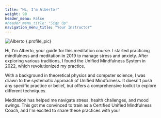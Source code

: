 ```yaml
---
title: "Hi, I'm Alberto!"
weight: 98
header_menu: False
#header_menu_title: "Sign Up"
navigation_menu_title: "Your Instructor"
---
```

![Alberto](/images/image_profile_small.jpg)
{.profile_pic}

Hi, I'm Alberto, your guide for this meditation course. I started practicing mindfulness and meditation in 2019 to manage stress and anxiety. After exploring various traditions, I found the Unified Mindfulness System in 2022, which revolutionized my practice.

With a background in theoretical physics and computer science, I was drawn to the systematic approach of Unified Mindfulness. It doesn't push any specific practice or belief, but offers a comprehensive toolkit to explore different techniques.

Meditation has helped me navigate stress, health challenges, and mood swings. This got me convinced to train as a Certified Unified Mindfulness Coach, and I'm excited to share these practices with you!

[//]: # (Hi, I'm Alberto and will be the instructor for this course. **I began practicing mindfulness and meditation in 2019 initially to manage chronic stress and anxiety.** )

[//]: # ()
[//]: # (After one to two years of inconsistent practice, I delved deeper into Shamatha concentration practices and **explored Hindu and Tibetan traditions that combined meditation with intense pranayamas**. These practices gradually helped me better handle daily stress.)

[//]: # ()
[//]: # (However, **it wasn't until I discovered the Unified Mindfulness System at the end of 2022 that my meditation practice became much more consistent and enjoyable**. I quickly began seeing real benefits and more profound changes in my life.)

[//]: # ()
[//]: # (With a background in theoretical physics and computer science, **I was immediately drawn to the unusually rigorous and algorithmic approach of the Unified Mindfulness System**, initially ideated by Shinzen Young. What I particularly liked was that this system didn't promote a specific meditation practice or belief, but offered instead a comprehensive set of tools unifying and clarifying most main contemplative practices, allowing you to explore a wide range of techniques/traditions and apply the most meaningful ones for you at any given moment, whenever needed.)

[//]: # ()
[//]: # (**Mindfulness** and meditation have **helped me handle chronic stress and various health challenges**. They have significantly **boosted my resilience to life's challenges** and are currently aiding me in managing anxiety and mild bipolar mood swings, while enhancing my moment-to-moment awareness, positivity, and overall well-being.)

[//]: # ()
[//]: # (Inspired by this journey, I felt motivated to **train as a Certified Unified Mindfulness Coach** to learn how to more skillfully guide others in their mindfulness practices.)

[//]: # (![Sign-up]&#40;/images/sign-up.jpg&#41;)

[//]: # (- **Your instructor**: Alberto Bailoni &#40;Certified Unified Mindfulness Coach by the time the course will start&#41;)


[//]: # (<div class="form-container">)

[//]: # (<form action="https://formspree.io/f/YOUR_FORMSPREE_ENDPOINT" method="post" id="registration-form">)

[//]: # (<label for="name">Name:</label>)

[//]: # (<input type="text" id="name" name="name" required>)

[//]: # (                )
[//]: # (<label for="email">Email:</label>)

[//]: # (<input type="email" id="email" name="email" required>)

[//]: # ()
[//]: # (<label for="location">Location:</label>)

[//]: # (<input type="text" id="location" name="location" required>)

[//]: # ()
[//]: # (<div class="g-recaptcha" data-sitekey="YOUR_SITE_KEY"></div>)

[//]: # ()
[//]: # (<input type="submit" value="Submit">)

[//]: # (</form>)

[//]: # (</div>)

[//]: # ()
[//]: # (<script src="https://www.google.com/recaptcha/api.js" async defer></script>)

[//]: # (<script>)

[//]: # (        document.querySelector&#40;'#registration-form'&#41;.addEventListener&#40;'submit', function &#40;e&#41; {)

[//]: # (            var captcha = document.getElementById&#40;'captcha'&#41;.value;)

[//]: # (            if &#40;captcha !== '7'&#41; {)

[//]: # (                e.preventDefault&#40;&#41;;)

[//]: # (                alert&#40;'CAPTCHA validation failed!'&#41;;)

[//]: # (            })

[//]: # (        }&#41;;)

[//]: # (</script>)
